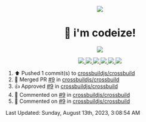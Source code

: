 <p align="center">
    <img src="https://avatars.githubusercontent.com/u/63158950?s=400&u=dd76c829ae30921e131dcbe7c830dc368e2d6e8a&v=4" />
</p>

<h1 align="center">
    👋 i'm codeize!
</h1>

<p align="center">
  <a href="https://skillicons.dev">
    <img align="center" src="https://skillicons.dev/icons?i=discord,bots,ts,nodejs,mysql,postgresql,react,nextjs,tailwindcss" />
  </a>
</p>

<p align="center">
  <a href="https://discord.com/users/668423998777982997">
    <img src="https://nocache.advaith.workers.dev?url=https://img.shields.io/endpoint?url=https://dev.discordprofiles.me/api/badge/status/668423998777982997?simple=true" />
    <img src="https://nocache.advaith.workers.dev?url=https://img.shields.io/endpoint?url=https://dev.discordprofiles.me/api/badge/vscode/668423998777982997" />
    <img src="https://nocache.advaith.workers.dev?url=https://img.shields.io/endpoint?url=https://dev.discordprofiles.me/api/badge/playing/668423998777982997" />
    <img src="https://nocache.advaith.workers.dev?url=https://img.shields.io/endpoint?url=https://dev.discordprofiles.me/api/badge/spotify/668423998777982997" />
    <img src="https://komarev.com/ghpvc/?username=codeize" />
    <img src="https://hits.link/hits?url=https%3A%2F%2Fgithub.com%2FCodeize" />
  </a>
</p>

<!--RECENT_ACTIVITY:start-->
1. ⬆️ Pushed 1 commit(s) to [crossbuildjs/crossbuild](https://github.com/crossbuildjs/crossbuild)<br>
2. 🎉 Merged PR [#9](https://github.com/crossbuildjs/crossbuild/pull/9) in [crossbuildjs/crossbuild](https://github.com/crossbuildjs/crossbuild)<br>
3. 👍 Approved [#9](https://github.com/crossbuildjs/crossbuild/pull/9#pullrequestreview-1575118890) in [crossbuildjs/crossbuild](https://github.com/crossbuildjs/crossbuild)<br>
4. 💬 Commented on [#9](https://github.com/crossbuildjs/crossbuild/pull/9#discussion_r1291857772) in [crossbuildjs/crossbuild](https://github.com/crossbuildjs/crossbuild)<br>
5. 💬 Commented on [#9](https://github.com/crossbuildjs/crossbuild/pull/9#discussion_r1291857333) in [crossbuildjs/crossbuild](https://github.com/crossbuildjs/crossbuild)<br>
<!--RECENT_ACTIVITY:end-->

<!--RECENT_ACTIVITY:last_update-->
Last Updated: Sunday, August 13th, 2023, 3:08:54 AM
<!--RECENT_ACTIVITY:last_update_end-->
